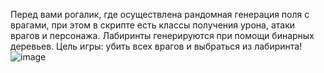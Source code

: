 Перед вами рогалик, где осуществлена рандомная генерация поля с врагами, при этом в скрипте есть классы получения урона, атаки врагов и персонажа. Лабиринты генерируются при помощи бинарных деревьев. Цель игры: убить всех врагов и выбраться из лабиринта!
![image](https://github.com/EvaTarakanova/Game_Project/assets/154680122/6511b945-5be9-4637-aa54-495284629934)

